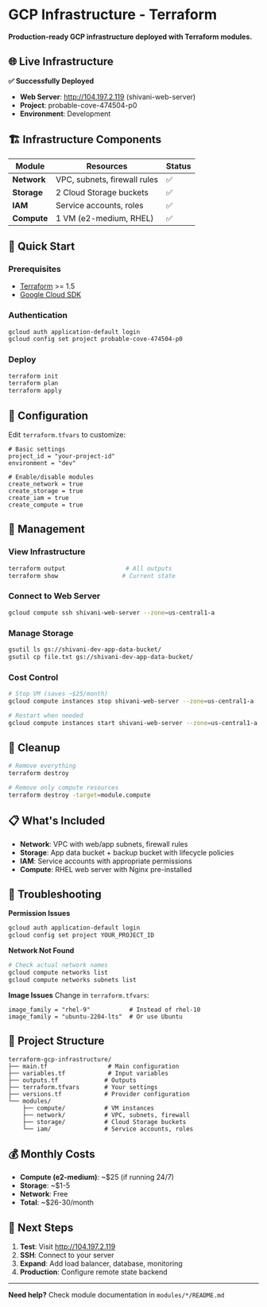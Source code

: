# GCP Infrastructure - Terraform

**Production-ready GCP infrastructure deployed with Terraform modules.**

## 🌐 Live Infrastructure

**✅ Successfully Deployed**
- **Web Server**: http://104.197.2.119 (shivani-web-server)
- **Project**: probable-cove-474504-p0
- **Environment**: Development

## 🏗️ Infrastructure Components

| Module | Resources | Status |
|--------|-----------|--------|
| **Network** | VPC, subnets, firewall rules | ✅ |
| **Storage** | 2 Cloud Storage buckets | ✅ |
| **IAM** | Service accounts, roles | ✅ |
| **Compute** | 1 VM (e2-medium, RHEL) | ✅ |

## 🚀 Quick Start

### Prerequisites
- [Terraform](https://terraform.io/downloads) >= 1.5
- [Google Cloud SDK](https://cloud.google.com/sdk/docs/install)

### Authentication
```bash
gcloud auth application-default login
gcloud config set project probable-cove-474504-p0
```

### Deploy
```bash
terraform init
terraform plan
terraform apply
```

## 📝 Configuration

Edit `terraform.tfvars` to customize:

```hcl
# Basic settings
project_id = "your-project-id"
environment = "dev"

# Enable/disable modules
create_network = true
create_storage = true
create_iam = true
create_compute = true
```

## 🔧 Management

### View Infrastructure
```bash
terraform output                 # All outputs
terraform show                  # Current state
```

### Connect to Web Server
```bash
gcloud compute ssh shivani-web-server --zone=us-central1-a
```

### Manage Storage
```bash
gsutil ls gs://shivani-dev-app-data-bucket/
gsutil cp file.txt gs://shivani-dev-app-data-bucket/
```

### Cost Control
```bash
# Stop VM (saves ~$25/month)
gcloud compute instances stop shivani-web-server --zone=us-central1-a

# Restart when needed
gcloud compute instances start shivani-web-server --zone=us-central1-a
```

## 🧹 Cleanup

```bash
# Remove everything
terraform destroy

# Remove only compute resources
terraform destroy -target=module.compute
```

## 📋 What's Included

- **Network**: VPC with web/app subnets, firewall rules
- **Storage**: App data bucket + backup bucket with lifecycle policies
- **IAM**: Service accounts with appropriate permissions
- **Compute**: RHEL web server with Nginx pre-installed

## 🔧 Troubleshooting

**Permission Issues**
```bash
gcloud auth application-default login
gcloud config set project YOUR_PROJECT_ID
```

**Network Not Found**
```bash
# Check actual network names
gcloud compute networks list
gcloud compute networks subnets list
```

**Image Issues**
Change in `terraform.tfvars`:
```hcl
image_family = "rhel-9"           # Instead of rhel-10
image_family = "ubuntu-2204-lts"  # Or use Ubuntu
```

## 📁 Project Structure

```
terraform-gcp-infrastructure/
├── main.tf                 # Main configuration
├── variables.tf            # Input variables
├── outputs.tf             # Outputs
├── terraform.tfvars       # Your settings
├── versions.tf            # Provider configuration
└── modules/
    ├── compute/           # VM instances
    ├── network/           # VPC, subnets, firewall
    ├── storage/           # Cloud Storage buckets
    └── iam/               # Service accounts, roles
```

## 💰 Monthly Costs

- **Compute (e2-medium)**: ~$25 (if running 24/7)
- **Storage**: ~$1-5
- **Network**: Free
- **Total**: ~$26-30/month

## 🚀 Next Steps

1. **Test**: Visit http://104.197.2.119
2. **SSH**: Connect to your server
3. **Expand**: Add load balancer, database, monitoring
4. **Production**: Configure remote state backend

---

**Need help?** Check module documentation in `modules/*/README.md`